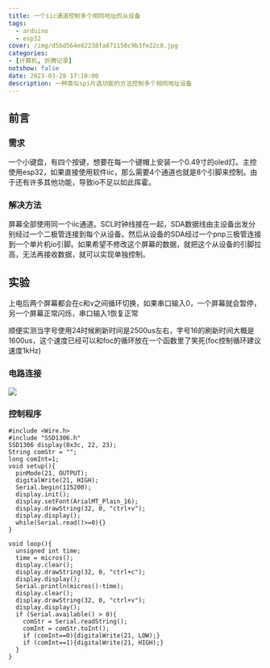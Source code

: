 ```yaml
---
title: 一个iic通道控制多个相同地址的从设备
tags:
  - arduino
  - esp32
cover: /img/d5bd564e82238fa871150c9b3fe22c8.jpg
categories:
- [计算机, 折腾记录]
notshow: false
date: 2023-03-28 17:18:00
description: 一种类似spi片选功能的方法控制多个相同地址设备
---
```

## 前言
### 需求
一个小键盘，有四个按键，想要在每一个键帽上安装一个0.49寸的oled灯。主控使用esp32，如果直接使用软件iic，那么需要4个通道也就是8个引脚来控制。由于还有许多其他功能，导致io不足以如此挥霍。
### 解决方法
屏幕全部使用同一个iic通道。SCL时钟线接在一起，SDA数据线由主设备出发分别经过一个二极管连接到每个从设备。然后从设备的SDA经过一个pnp三极管连接到一个单片机io引脚。如果希望不修改这个屏幕的数据，就把这个从设备的引脚拉高，无法再接收数据，就可以实现单独控制。

## 实验
上电后两个屏幕都会在c和v之间循环切换，如果串口输入0，一个屏幕就会暂停，另一个屏幕正常闪烁，串口输入1恢复正常

顺便实测当字号使用24时候刷新时间是2500us左右，字号16的刷新时间大概是1600us，这个速度已经可以和foc的循环放在一个函数里了笑死(foc控制循环建议速度1kHz)
### 电路连接
![](d5bd564e82238fa871150c9b3fe22c8.jpg)
### 控制程序
```
#include <Wire.h>
#include "SSD1306.h"
SSD1306 display(0x3c, 22, 23);
String comStr = "";
long comInt=1;
void setup(){
  pinMode(21, OUTPUT);
  digitalWrite(21, HIGH);
  Serial.begin(115200);
  display.init();
  display.setFont(ArialMT_Plain_16);
  display.drawString(32, 0, "ctrl+v");
  display.display();
  while(Serial.read()>=0){}
}

void loop(){
  unsigned int time;
  time = micros();
  display.clear();
  display.drawString(32, 0, "ctrl+c");
  display.display();
  Serial.println(micros()-time);
  display.clear();
  display.drawString(32, 0, "ctrl+v");
  display.display();
  if (Serial.available() > 0){
    comStr = Serial.readString();
    comInt = comStr.toInt();
    if (comInt==0){digitalWrite(21, LOW);}
    if (comInt==1){digitalWrite(21, HIGH);}
  }
}

```